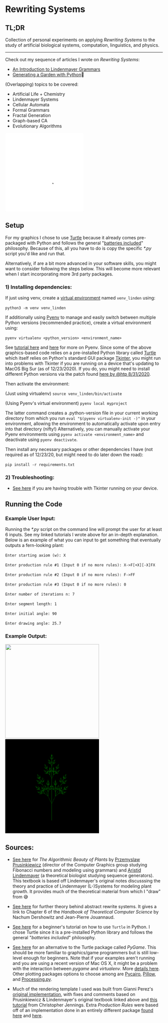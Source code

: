 # Rewriting Systems

## TL;DR
Collection of personal experiments on applying *Rewriting Systems* to the study of artificial biological systems, computation, linguistics, and physics.

---

Check out my sequence of articles I wrote on *Rewriting Systems*:
* [An Introduction to Lindenmayer Grammars](https://mundyreimer.github.io/blog/lindenmayer-grammars-0)
* [Generating a Garden with Python](https://mundyreimer.github.io/blog/lindenmayer-grammars-1)🌿

(Overlapping) topics to be covered: 
* Artificial Life + Chemistry
* Lindenmayer Systems
* Cellular Automata
* Formal Grammars
* Fractal Generation
* Graph-based CA
* Evolutionary Algorithms

<img src="/images/n2_island.gif" width="250" height="250">

## Setup

For my graphics I chose to use [Turtle](https://docs.python.org/3/library/turtle.html) because it already comes pre-packaged with Python and follows the general "[batteries included](https://protocolostomy.com/2010/01/22/what-batteries-included-means/)" philosophy.  Because of this, all you have to do is copy the specific *\*.py* script you'd like and run that.  

Alternatively, if are a bit more advanced in your software skills, you might want to consider following the steps below.  This will become more relevant when I start incorporating more 3rd party packages.

### 1) Installing dependencies:

If just using venv, create a [virtual environment](https://towardsdatascience.com/virtual-environments-104c62d48c54) named `venv_linden` using:

`python3 -m venv venv_linden`

If additionally using [Pyenv](https://github.com/pyenv/pyenv) to manage and easily switch between multiple Python versions (recommended practice), create a virtual environment using:

`pyenv virtualenv <python_version> <environment_name>`

See [tutorial here](https://realpython.com/intro-to-pyenv/) and [here](https://opensource.com/article/19/5/python-3-default-mac) for more on Pyenv. Since some of the above graphics-based code relies on a pre-installed Python library called [Turtle](https://docs.python.org/3/library/turtle.html) which itself relies on Python's standard GUI package [Tkinter](https://realpython.com/python-gui-tkinter/), you might run into problems with Tkinter if you are running on a device that's updating to MacOS Big Sur (as of 12/23/2020).  If you do, you might need to install different Python versions via the patch found [here by @htp 8/31/2020](https://github.com/pyenv/pyenv/issues/1643).   

Then activate the environment: 

(Just using virtualenv) `source venv_linden/bin/activate`

(Using Pyenv's virtual environment) `pyenv local myproject`

The latter command creates a .python-version file in your current working directory from which you run `eval "$(pyenv virtualenv-init -)"` in your environment, allowing the environment to automatically activate upon entry into that directory (nifty!) Alternatively, you can manually activate your Pyenv environments using `pyenv activate <environment_name>` and deactivate using `pyenv deactivate`.

Then install any necessary packages or other dependencies I have (not required as of 12/23/20, but might need to do later down the road): 

`pip install -r requirements.txt`

### 2) Troubleshooting:

* [See here](https://github.com/pyenv/pyenv/issues/1643) if you are having trouble with Tkinter running on your device.  
## Running the Code

### Example User Input:
Running the *\*.py* script on the command line will prompt the user for at least 6 inputs.  See my linked tutorials I wrote above for an in-depth explanation.  Below is an example of what you can input to get something that eventually outputs a fern-looking plant:

`Enter starting axiom (w): X`

`Enter production rule #1 (Input 0 if no more rules): X->F[+X][-X]FX`

`Enter production rule #2 (Input 0 if no more rules): F->FF`

`Enter production rule #3 (Input 0 if no more rules): 0`

`Enter number of iterations n: 7`

`Enter segment length: 1`

`Enter initial angle: 90`

`Enter drawing angle: 25.7`

### Example Output:

<img src="/images/generate_fern1.gif" width="300" height="300">

<img src="/images/fern3.png" width="300" height="300">

## Sources:

* [See here](http://algorithmicbotany.org/papers/abop/abop.pdf) for *The Algorithmic Beauty of Plants* by [Przemyslaw Prusinkiewicz](https://en.wikipedia.org/wiki/Przemys%C5%82aw_Prusinkiewicz) (director of the Computer Graphics group studying Fibonacci numbers and modeling using grammars) and [Aristid Lindenmayer](https://en.wikipedia.org/wiki/Aristid_Lindenmayer) (a theoretical biologist studying sequence generators). This textbook is based off Lindenmayer's original notes discusssing the theory and practice of Lindenmayer (L-)Systems for modeling plant growth.  It provides much of the theoretical material from which I "draw" from 😅

* [See here](https://www.cs.tau.ac.il/~nachum/papers/survey-draft.pdf) for further theory behind abstract rewrite systems.  It gives a link to Chapter 6 of the *Handbook of Theoretical Computer Science* by Nachum Dershowitz and Jean-Pierre Jouannaud. 

* [See here](https://realpython.com/beginners-guide-python-turtle/) for a beginner's tutorial on how to use `Turtle` in Python.  I chose Turtle since it is a pre-installed Python library and follows the general "*batteries included*" philosophy. 

* [See here](https://hackaday.io/project/11721-python-l-system) for an alternative to the Turtle package called *PyGame*.  This should be more familiar to graphics/game programmers but is still low-level enough for beginners.  Note that if your examples aren't running and you are using a recent version of Mac OS X, it might be a problem with the interaction between *pygame* and *virtualenv*. More [details here](https://github.com/pygame/pygame/issues/203#issuecomment-365798598).  Other plotting packages options to choose among are [Pycairo](https://pycairo.readthedocs.io/en/latest/), [Pillow](https://pillow.readthedocs.io/en/stable/), and [Processing.py](https://py.processing.org/).  

* Much of the rendering template I used was built from Gianni Perez's [original implementation](https://github.com/ambron60/l-system-drawing), with fixes and comments based on Prusinkiewicz & Lindenmayer's original textbook linked above and [this tutorial](https://cgjennings.ca/articles/l-systems/) from Christopher Jennings.  Extra *Production Rules* were based off of an implementation done in an entirely different package [found here](https://hackaday.io/project/11721-python-l-system) and [here](https://cdn.hackaday.io/files/11721501471264/baum.py).  




